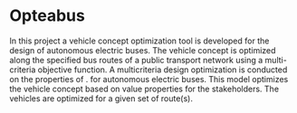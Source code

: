 # Opteabus

In this project a vehicle concept optimization tool is developed for the design of autonomous electric buses. The vehicle concept is optimized along the specified bus routes of a public transport network using a multi-criteria objective function. 
A multicriteria design optimization is conducted on the properties of . for autonomous electric buses. This model optimizes the vehicle concept based on value properties for the stakeholders. 
The vehicles are optimized for a given set of route(s).
